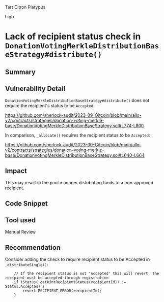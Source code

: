 Tart Citron Platypus

high

# Lack of recipient status check in `DonationVotingMerkleDistributionBaseStrategy#distribute()`
## Summary

## Vulnerability Detail

`DonationVotingMerkleDistributionBaseStrategy#distribute()` does not require the recipient's status to be `Accepted`:

https://github.com/sherlock-audit/2023-09-Gitcoin/blob/main/allo-v2/contracts/strategies/donation-voting-merkle-base/DonationVotingMerkleDistributionBaseStrategy.sol#L774-L800

In comparison, `_allocate()` requires the recipient status to be `Accepted`:

https://github.com/sherlock-audit/2023-09-Gitcoin/blob/main/allo-v2/contracts/strategies/donation-voting-merkle-base/DonationVotingMerkleDistributionBaseStrategy.sol#L640-L664

## Impact

This may result in the pool manager distributing funds to a non-approved recipient.


## Code Snippet

## Tool used

Manual Review

## Recommendation

Consider adding the check to require recipient status to be Accepted in `_distributeSingle()`:

```solidity
    // If the recipient status is not 'Accepted' this will revert, the recipient must be accepted through registration
    if (Status(_getUintRecipientStatus(recipientId)) != Status.Accepted) {
        revert RECIPIENT_ERROR(recipientId);
    }
```